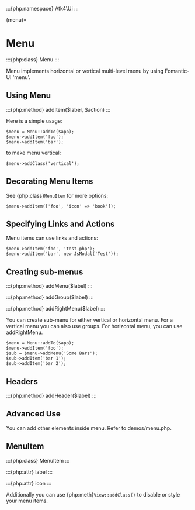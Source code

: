 :::{php:namespace} Atk4\Ui
:::

(menu)=

# Menu

:::{php:class} Menu
:::

Menu implements horizontal or vertical multi-level menu by using Fomantic-UI 'menu'.

## Using Menu

:::{php:method} addItem($label, $action)
:::

Here is a simple usage:

```
$menu = Menu::addTo($app);
$menu->addItem('foo');
$menu->addItem('bar');
```

to make menu vertical:

```
$menu->addClass('vertical');
```

## Decorating Menu Items

See {php:class}`MenuItem` for more options:

```
$menu->addItem(['foo', 'icon' => 'book']);
```

## Specifying Links and Actions

Menu items can use links and actions:

```
$menu->addItem('foo', 'test.php');
$menu->addItem('bar', new JsModal('Test'));
```

## Creating sub-menus

:::{php:method} addMenu($label)
:::

:::{php:method} addGroup($label)
:::

:::{php:method} addRightMenu($label)
:::

You can create sub-menu for either vertical or horizontal menu. For a vertical
menu you can also use groups. For horizontal menu, you can use addRightMenu.

```
$menu = Menu::addTo($app);
$menu->addItem('foo');
$sub = $menu->addMenu('Some Bars');
$sub->addItem('bar 1');
$sub->addItem('bar 2');
```

## Headers

:::{php:method} addHeader($label)
:::

## Advanced Use

You can add other elements inside menu. Refer to demos/menu.php.

## MenuItem

:::{php:class} MenuItem
:::

:::{php:attr} label
:::

:::{php:attr} icon
:::

Additionally you can use {php:meth}`View::addClass()` to disable or style your menu items.
